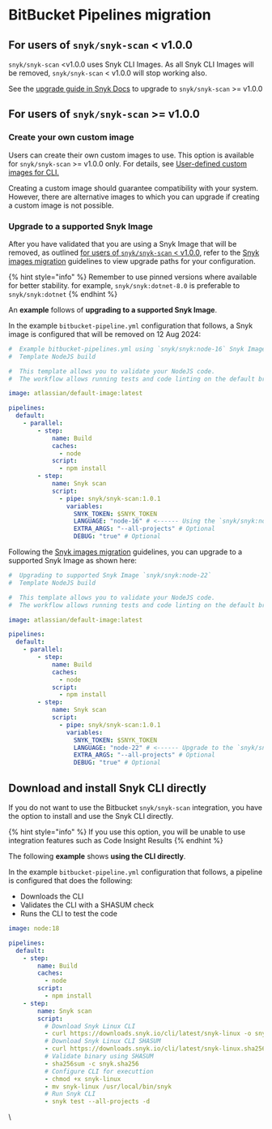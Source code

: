 # BitBucket Pipelines migration

## For users of `snyk/snyk-scan` < v1.0.0 <a href="#users-using-snyk-snyk-scan-less-than-v1.0.0" id="users-using-snyk-snyk-scan-less-than-v1.0.0"></a>

`snyk/snyk-scan` \<v1.0.0 uses Snyk CLI Images. As all Snyk CLI Images will be removed, `snyk/snyk-scan` < v1.0.0 will stop working also.

See the [upgrade guide in Snyk Docs](../bitbucket-pipelines-integration-using-a-snyk-pipe/migrating-to-bitbucket-pipelines-v1.0.0.md) to upgrade to `snyk/snyk-scan` >= v1.0.0

## For users of `snyk/snyk-scan` >= v1.0.0 <a href="#users-using-snyk-snyk-scan-greater-than-v1.0.0" id="users-using-snyk-snyk-scan-greater-than-v1.0.0"></a>

### Create your own custom image <a href="#create-your-own-custom-image" id="create-your-own-custom-image"></a>

Users can create their own custom images to use. This option is available for `snyk/snyk-scan` >= v1.0.0 only. For details, see [User-defined custom images for CLI.](../user-defined-custom-images-for-cli.md)

Creating a custom image should guarantee compatibility with your system. However, there are alternative images to which you can upgrade if creating a custom image is not possible.

### Upgrade to a supported Snyk Image <a href="#upgrade-to-a-supported-snyk-image" id="upgrade-to-a-supported-snyk-image"></a>

After you have validated that you are using a Snyk Image that will be removed, as outlined [for users of `snyk/snyk-scan` < v1.0.0](bitbucket-pipelines-migration.md#users-using-snyk-snyk-scan-less-than-v1.0.0), refer to the [Snyk images migration](snyk-images-migration.md) guidelines to view upgrade paths for your configuration.

{% hint style="info" %}
Remember to use pinned versions where available for better stability. for example, `snyk/snyk:dotnet-8.0` is preferable to `snyk/snyk:dotnet`
{% endhint %}

An **example** follows of **upgrading to a supported Snyk Image**.

In the example `bitbucket-pipeline.yml` configuration that follows, a Snyk image is configured that will be removed on 12 Aug 2024:

```yaml
#  Example bitbucket-pipelines.yml using `snyk/snyk:node-16` Snyk Image
#  Template NodeJS build

#  This template allows you to validate your NodeJS code.
#  The workflow allows running tests and code linting on the default branch.

image: atlassian/default-image:latest

pipelines:
  default:
    - parallel:
        - step:
            name: Build
            caches:
              - node
            script:
              - npm install
        - step:
            name: Snyk scan
            script:
              - pipe: snyk/snyk-scan:1.0.1
                variables:
                  SNYK_TOKEN: $SNYK_TOKEN
                  LANGUAGE: "node-16" # <------ Using the `snyk/snyk:node-16` Snyk Image
                  EXTRA_ARGS: "--all-projects" # Optional
                  DEBUG: "true" # Optional
```

Following the [Snyk images migration](snyk-images-migration.md) guidelines, you can upgrade to a supported Snyk Image as shown here:

```yaml
#  Upgrading to supported Snyk Image `snyk/snyk:node-22`
#  Template NodeJS build

#  This template allows you to validate your NodeJS code.
#  The workflow allows running tests and code linting on the default branch.

image: atlassian/default-image:latest

pipelines:
  default:
    - parallel:
        - step:
            name: Build
            caches:
              - node
            script:
              - npm install
        - step:
            name: Snyk scan
            script:
              - pipe: snyk/snyk-scan:1.0.1
                variables:
                  SNYK_TOKEN: $SNYK_TOKEN
                  LANGUAGE: "node-22" # <------ Upgrade to the `snyk/snyk:node-22` Snyk Image
                  EXTRA_ARGS: "--all-projects" # Optional
                  DEBUG: "true" # Optional
```

## Download and install Snyk CLI directly <a href="#download-and-install-snyk-cli-directly" id="download-and-install-snyk-cli-directly"></a>

If you do not want to use the Bitbucket `snyk/snyk-scan` integration, you have the option to install and use the Snyk CLI directly.

{% hint style="info" %}
If you use this option, you will be unable to use integration features such as Code Insight Results
{% endhint %}

The following **example** shows **using the CLI directly**.

In the example `bitbucket-pipeline.yml` configuration that follows, a pipeline is configured that does the following:

* Downloads the CLI
* Validates the CLI with a SHASUM check
* Runs the CLI to test the code

```yaml
image: node:18

pipelines:
  default:
    - step:
        name: Build
        caches:
          - node
        script:
          - npm install
    - step:
        name: Snyk scan
        script:
          # Download Snyk Linux CLI
          - curl https://downloads.snyk.io/cli/latest/snyk-linux -o snyk-linux
          # Download Snyk Linux CLI SHASUM
          - curl https://downloads.snyk.io/cli/latest/snyk-linux.sha256 -o snyk.sha256
          # Validate binary using SHASUM
          - sha256sum -c snyk.sha256
          # Configure CLI for executtion
          - chmod +x snyk-linux
          - mv snyk-linux /usr/local/bin/snyk
          # Run Snyk CLI
          - snyk test --all-projects -d
```

&#x20;

\
